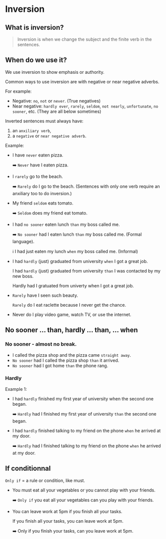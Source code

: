 # Inversion

## What is inversion?

> Inversion is when we change the subject and the finite verb in the sentences.

## When do we use it?

We use inversion to show emphasis or authority.

Common ways to use inversion are with negative or near negative adverbs.

For example:

- Negative: `no`, `not` or `never`. (True negatives)
- Near negative: `hardly ever`, `rarely`, `seldom`, `not nearly`, `unfortunate`, `no sooner`, etc. (They are all below sometimes)

Inverted sentences must always have:

1. an `anxiliary verb`,
2. a `negative` or `near negative adverb`.

Example:

- I have `never` eaten pizza.

  :arrow_right: `Never` have I eaten pizza.
- I `rarely` go to the beach.

  :arrow_right: `Rarely` do I go to the beach. (Sentences with only one verb require an anxiliary too to do inversion.)
- My friend `seldom` eats tomato.

  :arrow_right: `Seldom` does my friend eat tomato.
- I had `no sooner` eaten lunch `than` my boss called me.

  :arrow_right: `No sooner` had I eaten lunch `than` my boss called me. (Formal language).

  :information_source: I had just eaten my lunch `when` my boss called me. (Informal)
- I had `hardly` (just) graduated from university `when` I got a great job.

  I had `hardly` (just) graduated from university `than` I was contacted by my new boss.

  Hardly had I gratuated from univerty when I got a great job.
- `Rarely` have I seen such beauty.

  `Rarely` do I eat raclette because I never get the chance.
- Never do I play video game, watch TV, or use the internet.

## No sooner ... than, hardly ... than, ... when

### No sooner - almost no break.

- I called the pizza shop and the pizza came `straight away`.
- `No sooner` had I called the pizza shop `than` it arrived.
- `No sooner` had I got home `than` the phone rang.

### Hardly

Example 1:

- I had `hardly` finished my first year of university when the second one began.

  :arrow_right: `Hardly` had I finished my first year of university `than` the second one began.
- I had `hardly` finished talking to my friend on the phone `when` he arrived at my door.

  :arrow_right: `Hardly` had I finished talking to my friend on the phone `when` he arrived at my door.

## If conditionnal

`Only if` = a rule or condition, like must.

- You must eat all your vegetables or you cannot play with your friends.

  :arrow_right: `Only if` you eat all your vegetables can you play with your friends.
- You can leave work at 5pm if you finish all your tasks.

  If you finish all your tasks, you can leave work at 5pm.

  :arrow_right: Only if you finish your tasks, can you leave work at 5pm.
